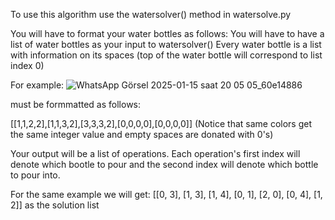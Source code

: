 To use this algorithm use the watersolver() method in watersolve.py 

You will have to format your water bottles as follows:
You will have to have a list of water bottles as your input to watersolver()
Every water bottle is a list with information on its spaces (top of the water bottle will correspond to list index 0)

For example:
![WhatsApp Görsel 2025-01-15 saat 20 05 05_60e14886](https://github.com/user-attachments/assets/b0e41126-1a34-4352-9a3d-2457fccab498)

must be formmatted as follows:

[[1,1,2,2],[1,1,3,2],[3,3,3,2],[0,0,0,0],[0,0,0,0]] (Notice that same colors get the same integer value and empty spaces are donated with 0's)

Your output will be a list of operations.
Each operation's first index will denote which bootle to pour and the second index will denote which bottle to pour into.

For the same example we will get:
[[0, 3], [1, 3], [1, 4], [0, 1], [2, 0], [0, 4], [1, 2]] as the solution list
